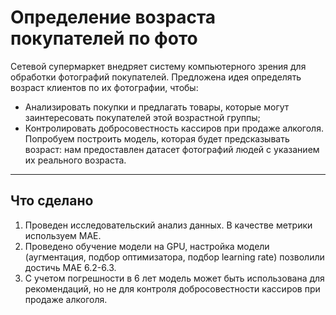 # Определение возраста покупателей по фото

Сетевой супермаркет внедряет систему компьютерного зрения для обработки фотографий покупателей. Предложена идея определять возраст клиентов по их фотографии, чтобы:

* Анализировать покупки и предлагать товары, которые могут заинтересовать покупателей этой возрастной группы;
* Контролировать добросовестность кассиров при продаже алкоголя.
Попробуем построить модель, которая будет предсказывать возраст: нам предоставлен датасет фотографий людей с указанием их реального возраста.

---
## Что сделано
1. Проведен исследовательский анализ данных. В качестве метрики используем MAE.
2. Проведено обучение модели на GPU, настройка  модели (аугментация, подбор оптимизатора, подбор learning rate) позволили достичь MAE 6.2-6.3.
3. С учетом погрешности в 6 лет модель может быть использована для рекомендаций, но не для контроля добросовестности кассиров при продаже алкоголя.
